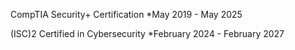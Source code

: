 CompTIA Security+ Certification 
*May 2019 - May 2025 

(ISC)2 Certified in Cybersecurity 
*February 2024 - February 2027 

